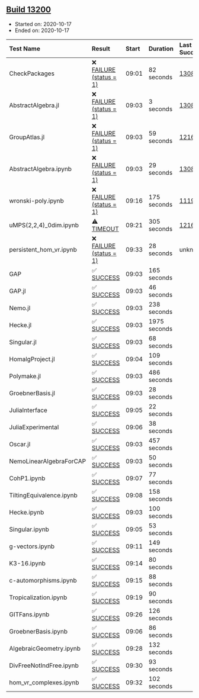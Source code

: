 ## [Build 13200](https://oscarci.mathematik.uni-kl.de/job/oscar/13200/)

* Started on: 2020-10-17
* Ended on: 2020-10-17

| Test Name    | Result | Start | Duration | Last Success | First Failure |
|:-------------|:-------|:------|:---------|:-------------|:--------------|
| CheckPackages | ❌ [FAILURE (status = 1)](https://oscarci.mathematik.uni-kl.de/job/oscar/13200/artifact/logs/build-13200/CheckPackages.log) | 09:01 | 82 seconds | [13085](https://oscarci.mathematik.uni-kl.de/job/oscar/13085/) | [13086](https://oscarci.mathematik.uni-kl.de/job/oscar/13086/) |
| AbstractAlgebra.jl | ❌ [FAILURE (status = 1)](https://oscarci.mathematik.uni-kl.de/job/oscar/13200/artifact/logs/build-13200/AbstractAlgebra.jl.log) | 09:03 | 3 seconds | [13085](https://oscarci.mathematik.uni-kl.de/job/oscar/13085/) | [13086](https://oscarci.mathematik.uni-kl.de/job/oscar/13086/) |
| GroupAtlas.jl | ❌ [FAILURE (status = 1)](https://oscarci.mathematik.uni-kl.de/job/oscar/13200/artifact/logs/build-13200/GroupAtlas.jl.log) | 09:03 | 59 seconds | [12167](https://oscarci.mathematik.uni-kl.de/job/oscar/12167/) | [12168](https://oscarci.mathematik.uni-kl.de/job/oscar/12168/) |
| AbstractAlgebra.ipynb | ❌ [FAILURE (status = 1)](https://oscarci.mathematik.uni-kl.de/job/oscar/13200/artifact/logs/build-13200/AbstractAlgebra.ipynb.log) | 09:03 | 29 seconds | [13085](https://oscarci.mathematik.uni-kl.de/job/oscar/13085/) | [13086](https://oscarci.mathematik.uni-kl.de/job/oscar/13086/) |
| wronski-poly.ipynb | ❌ [FAILURE (status = 1)](https://oscarci.mathematik.uni-kl.de/job/oscar/13200/artifact/logs/build-13200/wronski-poly.ipynb.log) | 09:16 | 175 seconds | [11192](https://oscarci.mathematik.uni-kl.de/job/oscar/11192/) | [11193](https://oscarci.mathematik.uni-kl.de/job/oscar/11193/) |
| uMPS(2,2,4)_0dim.ipynb | ⚠ [TIMEOUT](https://oscarci.mathematik.uni-kl.de/job/oscar/13200/artifact/logs/build-13200/uMPS-2-2-4-_0dim.ipynb.log) | 09:21 | 305 seconds | [12167](https://oscarci.mathematik.uni-kl.de/job/oscar/12167/) | [12168](https://oscarci.mathematik.uni-kl.de/job/oscar/12168/) |
| persistent_hom_vr.ipynb | ❌ [FAILURE (status = 1)](https://oscarci.mathematik.uni-kl.de/job/oscar/13200/artifact/logs/build-13200/persistent_hom_vr.ipynb.log) | 09:33 | 28 seconds | unknown | unknown |
| GAP | ✅ [SUCCESS](https://oscarci.mathematik.uni-kl.de/job/oscar/13200/artifact/logs/build-13200/GAP.log) | 09:03 | 165 seconds |  |  |
| GAP.jl | ✅ [SUCCESS](https://oscarci.mathematik.uni-kl.de/job/oscar/13200/artifact/logs/build-13200/GAP.jl.log) | 09:03 | 46 seconds |  |  |
| Nemo.jl | ✅ [SUCCESS](https://oscarci.mathematik.uni-kl.de/job/oscar/13200/artifact/logs/build-13200/Nemo.jl.log) | 09:03 | 238 seconds |  |  |
| Hecke.jl | ✅ [SUCCESS](https://oscarci.mathematik.uni-kl.de/job/oscar/13200/artifact/logs/build-13200/Hecke.jl.log) | 09:03 | 1975 seconds |  |  |
| Singular.jl | ✅ [SUCCESS](https://oscarci.mathematik.uni-kl.de/job/oscar/13200/artifact/logs/build-13200/Singular.jl.log) | 09:03 | 68 seconds |  |  |
| HomalgProject.jl | ✅ [SUCCESS](https://oscarci.mathematik.uni-kl.de/job/oscar/13200/artifact/logs/build-13200/HomalgProject.jl.log) | 09:04 | 109 seconds |  |  |
| Polymake.jl | ✅ [SUCCESS](https://oscarci.mathematik.uni-kl.de/job/oscar/13200/artifact/logs/build-13200/Polymake.jl.log) | 09:03 | 486 seconds |  |  |
| GroebnerBasis.jl | ✅ [SUCCESS](https://oscarci.mathematik.uni-kl.de/job/oscar/13200/artifact/logs/build-13200/GroebnerBasis.jl.log) | 09:03 | 28 seconds |  |  |
| JuliaInterface | ✅ [SUCCESS](https://oscarci.mathematik.uni-kl.de/job/oscar/13200/artifact/logs/build-13200/JuliaInterface.log) | 09:05 | 22 seconds |  |  |
| JuliaExperimental | ✅ [SUCCESS](https://oscarci.mathematik.uni-kl.de/job/oscar/13200/artifact/logs/build-13200/JuliaExperimental.log) | 09:06 | 38 seconds |  |  |
| Oscar.jl | ✅ [SUCCESS](https://oscarci.mathematik.uni-kl.de/job/oscar/13200/artifact/logs/build-13200/Oscar.jl.log) | 09:03 | 457 seconds |  |  |
| NemoLinearAlgebraForCAP | ✅ [SUCCESS](https://oscarci.mathematik.uni-kl.de/job/oscar/13200/artifact/logs/build-13200/NemoLinearAlgebraForCAP.log) | 09:03 | 50 seconds |  |  |
| CohP1.ipynb | ✅ [SUCCESS](https://oscarci.mathematik.uni-kl.de/job/oscar/13200/artifact/logs/build-13200/CohP1.ipynb.log) | 09:07 | 77 seconds |  |  |
| TiltingEquivalence.ipynb | ✅ [SUCCESS](https://oscarci.mathematik.uni-kl.de/job/oscar/13200/artifact/logs/build-13200/TiltingEquivalence.ipynb.log) | 09:08 | 158 seconds |  |  |
| Hecke.ipynb | ✅ [SUCCESS](https://oscarci.mathematik.uni-kl.de/job/oscar/13200/artifact/logs/build-13200/Hecke.ipynb.log) | 09:03 | 100 seconds |  |  |
| Singular.ipynb | ✅ [SUCCESS](https://oscarci.mathematik.uni-kl.de/job/oscar/13200/artifact/logs/build-13200/Singular.ipynb.log) | 09:05 | 53 seconds |  |  |
| g-vectors.ipynb | ✅ [SUCCESS](https://oscarci.mathematik.uni-kl.de/job/oscar/13200/artifact/logs/build-13200/g-vectors.ipynb.log) | 09:11 | 149 seconds |  |  |
| K3-16.ipynb | ✅ [SUCCESS](https://oscarci.mathematik.uni-kl.de/job/oscar/13200/artifact/logs/build-13200/K3-16.ipynb.log) | 09:14 | 80 seconds |  |  |
| c-automorphisms.ipynb | ✅ [SUCCESS](https://oscarci.mathematik.uni-kl.de/job/oscar/13200/artifact/logs/build-13200/c-automorphisms.ipynb.log) | 09:15 | 88 seconds |  |  |
| Tropicalization.ipynb | ✅ [SUCCESS](https://oscarci.mathematik.uni-kl.de/job/oscar/13200/artifact/logs/build-13200/Tropicalization.ipynb.log) | 09:19 | 90 seconds |  |  |
| GITFans.ipynb | ✅ [SUCCESS](https://oscarci.mathematik.uni-kl.de/job/oscar/13200/artifact/logs/build-13200/GITFans.ipynb.log) | 09:26 | 126 seconds |  |  |
| GroebnerBasis.ipynb | ✅ [SUCCESS](https://oscarci.mathematik.uni-kl.de/job/oscar/13200/artifact/logs/build-13200/GroebnerBasis.ipynb.log) | 09:06 | 86 seconds |  |  |
| AlgebraicGeometry.ipynb | ✅ [SUCCESS](https://oscarci.mathematik.uni-kl.de/job/oscar/13200/artifact/logs/build-13200/AlgebraicGeometry.ipynb.log) | 09:28 | 132 seconds |  |  |
| DivFreeNotIndFree.ipynb | ✅ [SUCCESS](https://oscarci.mathematik.uni-kl.de/job/oscar/13200/artifact/logs/build-13200/DivFreeNotIndFree.ipynb.log) | 09:30 | 93 seconds |  |  |
| hom_vr_complexes.ipynb | ✅ [SUCCESS](https://oscarci.mathematik.uni-kl.de/job/oscar/13200/artifact/logs/build-13200/hom_vr_complexes.ipynb.log) | 09:32 | 102 seconds |  |  |
